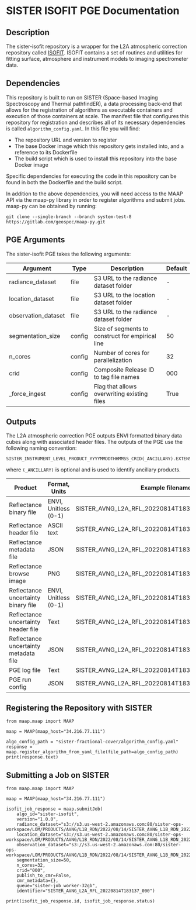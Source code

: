 # SISTER ISOFIT PGE Documentation

## Description

The sister-isofit repository is a wrapper for the L2A atmospheric correction repository called 
[ISOFIT](https://github.com/isofit/isofit).  ISOFIT contains a set of routines and utilities for fitting surface, 
atmosphere and instrument models to imaging spectrometer data.

## Dependencies

This repository is built to run on SISTER (Space-based Imaging Spectroscopy and Thermal pathfindER), a data 
processing back-end that allows for the registration of algorithms as executable containers and execution of those 
containers at scale.  The manifest file that configures this repository for registration and describes all of its 
necessary dependencies is called `algorithm_config.yaml`.  In this file you will find:

* The repository URL and version to register
* The base Docker image which this repository gets installed into, and a reference to its Dockerfile
* The build script which is used to install this repository into the base Docker image

Specific dependencies for executing the code in this repository can be found in both the Dockerfile and the build 
script.

In addition to the above dependencies, you will need access to the MAAP API via the maap-py library in order to 
register algorithms and submit jobs.  maap-py can be obtained by running:

    git clone --single-branch --branch system-test-8 https://gitlab.com/geospec/maap-py.git

## PGE Arguments

The sister-isofit PGE takes the following arguments:


| Argument            | Type   | Description                                      | Default |
|---------------------|--------|--------------------------------------------------|---------|
| radiance_dataset    | file   | S3 URL to the radiance dataset folder            | -       |
| location_dataset    | file   | S3 URL to the location dataset folder            | -       |
| observation_dataset | file   | S3 URL to the radiance dataset folder            | -       |
| segmentation_size   | config | Size of segments to construct for empirical line | 50      |
| n_cores             | config | Number of cores for parallelization              | 32      |
| crid                | config | Composite Release ID to tag file names           | 000     |
| _force_ingest       | config | Flag that allows overwriting existing files      | True    |

## Outputs

The L2A atmospheric correction PGE outputs ENVI formatted binary data cubes along with associated header files. The 
outputs of the PGE use the following naming convention:

    SISTER_INSTRUMENT_LEVEL_PRODUCT_YYYYMMDDTHHMMSS_CRID(_ANCILLARY).EXTENSION

where `(_ANCILLARY)` is optional and is used to identify ancillary products.

| Product                                    | Format, Units        | Example filename                                       |
|--------------------------------------------|----------------------|--------------------------------------------------------|
| Reflectance binary file                    | ENVI, Unitless (0-1) | SISTER_AVNG_L2A_RFL_20220814T183137_000.bin            |
| Reflectance header file                    | ASCII text           | SISTER_AVNG_L2A_RFL_20220814T183137_000.hdr            |
| Reflectance metadata file                  | JSON                 | SISTER_AVNG_L2A_RFL_20220814T183137_000.met.json       |
| Reflectance browse image                   | PNG                  | SISTER_AVNG_L2A_RFL_20220814T183137_000.png            |
| Reflectance uncertainty binary file        | ENVI, Unitless (0-1) | SISTER_AVNG_L2A_RFL_20220814T183137_000_UNC.bin        |
| Reflectance uncertainty header file        | Text                 | SISTER_AVNG_L2A_RFL_20220814T183137_000_UNC.hdr        |
| Reflectance uncertainty metadata file      | JSON                 | SISTER_AVNG_L2A_RFL_20220814T183137_000_UNC.met.json   |
| PGE log file                               | Text                 | SISTER_AVNG_L2A_RFL_20220814T183137_000.log            |
| PGE run config                             | JSON                 | SISTER_AVNG_L2A_RFL_20220814T183137_000.runconfig.json |

## Registering the Repository with SISTER

    from maap.maap import MAAP
    
    maap = MAAP(maap_host="34.216.77.111")
    
    algo_config_path = "sister-fractional-cover/algorithm_config.yaml"
    response = maap.register_algorithm_from_yaml_file(file_path=algo_config_path)
    print(response.text)

## Submitting a Job on SISTER

    from maap.maap import MAAP
    
    maap = MAAP(maap_host="34.216.77.111")
    
    isofit_job_response = maap.submitJob(
        algo_id="sister-isofit",
        version="1.0.0",
        radiance_dataset="s3://s3.us-west-2.amazonaws.com:80/sister-ops-workspace/LOM/PRODUCTS/AVNG/L1B_RDN/2022/08/14/SISTER_AVNG_L1B_RDN_20220814T183137_000",
        location_dataset="s3://s3.us-west-2.amazonaws.com:80/sister-ops-workspace/LOM/PRODUCTS/AVNG/L1B_RDN/2022/08/14/SISTER_AVNG_L1B_RDN_20220814T183137_000_LOC",
        observation_dataset="s3://s3.us-west-2.amazonaws.com:80/sister-ops-workspace/LOM/PRODUCTS/AVNG/L1B_RDN/2022/08/14/SISTER_AVNG_L1B_RDN_20220814T183137_000_OBS",
        segmentation_size=50,
        n_cores=32,
        crid="000",
        publish_to_cmr=False,
        cmr_metadata={},
        queue="sister-job_worker-32gb",
        identifier="SISTER_AVNG_L2A_RFL_20220814T183137_000")
    
    print(isofit_job_response.id, isofit_job_response.status)
